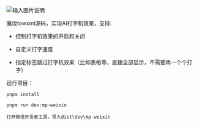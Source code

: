 ![输入图片说明](towxm_typer.gif)

魔改towxml源码，实现AI打字机效果，支持:

* 控制打字机效果的开启和关闭

* 自定义打字速度

* 指定标签跳过打字机效果（比如表格等，直接全部显示，不需要再一个个打字）

运行项目：

`pnpm install`

`pnpm run dev:mp-weixin`

`打开微信开发者工具，导入dist\dev\mp-weixin`

